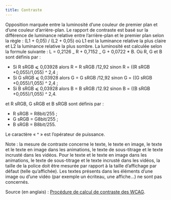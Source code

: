```yaml
---
title: Contraste
---
```


Opposition marquée entre la luminosité d’une couleur de premier plan et d’une couleur d’arrière-plan.
Le rapport de contraste est basé sur la différence de luminance relative entre l’arrière-plan et le premier plan selon la règle :
(L1 + 0,05) / (L2 + 0,05) où L1 est la luminance relative la plus claire et L2 la luminance relative la plus sombre. La luminosité est calculée selon la formule suivante : L = 0,2126 _ R + 0,7152 _ G + 0,0722 \* B. Où R, G et B sont définis par :

- Si R sRGB ⩽ 0,03928 alors R = R sRGB /12,92 sinon R = ((R sRGB +0,055)/1,055) ^ 2,4 ;
- Si G sRGB ⩽ 0,03928 alors G = G sRGB /12,92 sinon G = ((G sRGB +0,055)/1,055) ^ 2,4 ;
- Si B sRGB ⩽ 0,03928 alors B = B sRGB /12.92 sinon B = ((B sRGB +0,055)/1,055) ^ 2,4.

et R sRGB, G sRGB et B sRGB sont définis par :

- R sRGB = R8bit/255 ;
- G sRGB = G8bit/255 ;
- B sRGB = B8bit/255.

Le caractère « ^ » est l’opérateur de puissance.

Note : la mesure de contraste concerne le texte, le texte en image, le texte et le texte en image dans les animations, le texte de sous-titrage et le texte incrusté dans les vidéos. Pour le texte et le texte en image dans les animations, le texte de sous-titrage et le texte incrusté dans les vidéos, la taille de la police doit être mesurée par rapport à la taille d’affichage par défaut (telle qu’affichée). Les textes présents dans les éléments d’une image ou d’une vidéo (par exemple un écriteau, une affiche…) ne sont pas concernés.

Source (en anglais) : [Procédure de calcul de contraste des WCAG](https://www.w3.org/WAI/WCAG21/Techniques/general/G18#procedure).
